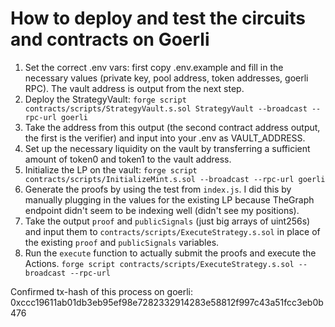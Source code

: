 # How to deploy and test the circuits and contracts on Goerli
1. Set the correct .env vars: first copy .env.example and fill in the necessary values (private key, pool address, token addresses, goerli RPC). The vault address is output from the next step.
2. Deploy the StrategyVault:
`forge script contracts/scripts/StrategyVault.s.sol StrategyVault --broadcast --rpc-url goerli`
3. Take the address from this output (the second contract address output, the first is the verifier) and input into your .env as VAULT_ADDRESS.
4. Set up the necessary liquidity on the vault by transferring a sufficient amount of token0 and token1 to the vault address.
5. Initialize the LP on the vault:
`forge script contracts/scripts/InitializeMint.s.sol --broadcast --rpc-url goerli`
6. Generate the proofs by using the test from `index.js`. I did this by manually plugging in the values for the existing LP because TheGraph endpoint didn't seem to be indexing well (didn't see my positions).
7. Take the output `proof` and `publicSignals` (just big arrays of uint256s) and input them to `contracts/scripts/ExecuteStrategy.s.sol` in place of the existing `proof` and `publicSignals` variables.
8. Run the `execute` function to actually submit the proofs and execute the Actions.
`forge script contracts/scripts/ExecuteStrategy.s.sol --broadcast --rpc-url`

Confirmed tx-hash of this process on goerli: 0xccc19611ab01db3eb95ef98e7282332914283e58812f997c43a51fcc3eb0b476
